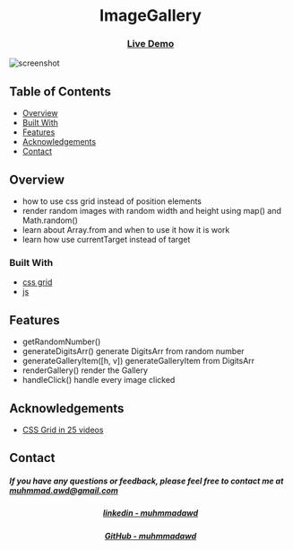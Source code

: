 <h1 align="center">ImageGallery</h1>

<div align="center">
  <h3>
    <a href="https://muhmmadawd.github.io/ImageGallery/">
      Live Demo
    </a>
  </h3>
</div>

![screenshot](https://github.com/MuhmmadAwd/upload-gif/blob/main/gallery.gif)

<!-- TABLE OF CONTENTS -->

## Table of Contents

- [Overview](#overview)
- [Built With](#built-with)
- [Features](#features)
- [Acknowledgements](#acknowledgements)
- [Contact](#contact)

<!-- OVERVIEW -->

## Overview

<!-- Introduce your projects by taking a screenshot or a gif. Try to tell visitors a
story about your project by answering: -->

<!-- - Where can I see your demo?
- What was your experience?
- What have you learned/improved?
- Your wisdom? :) -->

- how to use css grid instead of position elements
- render random images with random width and height using map() and
  Math.random()
- learn about Array.from and when to use it how it is work
- learn how use currentTarget instead of target

### Built With

<!-- This section should list any major frameworks that you built your project using. Here are a few examples.-->

- [css grid]()
- [js]()

## Features

<!-- List the features of your application or follow the template. Don't share the figma file here :) -->

- getRandomNumber()
- generateDigitsArr() generate DigitsArr from random number
- generateGalleryItem([h, v]) generateGalleryItem from DigitsArr
- renderGallery() render the Gallery
- handleClick() handle every image clicked

## Acknowledgements

<!-- This section should list any articles or add-ons/plugins that helps you to complete the project. This is optional but it will help you in the future. For exmpale -->

- [CSS Grid in 25 videos](https://www.youtube.com/watch?v=DCZdCKjnBCs&list=PLu8EoSxDXHP5CIFvt9-ze3IngcdAc2xKG&index=27)

## Contact

<h5> If you have any questions or feedback, please feel free to contact me at
<a href="mailto:muhmmad.awd@gmail.com">muhmmad.awd@gmail.com</a>
</h5>
<div align="center">
  <h5>
    <a href="https://www.linkedin.com/in/muhmmadawd/">
      linkedin - muhmmadawd
    </a>
  </h5>
</div>
<div align="center">
  <h5>
    <a href="https://github.com/MuhmmadAwd/">
      GitHub - muhmmadawd
    </a>
  </h5>
</div>
